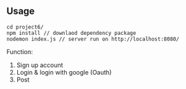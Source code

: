 ## Usage

```=
cd project6/
npm install // downlaod dependency package
nodemon index.js // server run on http://localhost:8080/
```

Function:

1. Sign up account
2. Login & login with google (Oauth)
3. Post

